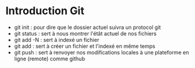 # Introduction Git
- git init : pour dire que le dossier actuel suivra un protocol git 
- git status : sert à nous montrer l'étât actuel de nos fichiers
- git add -N : sert à indexé un fichier 
- git add : sert à créer un fichier et l'indexé en même temps
- git push : sert à renvoyer nos modifications locales à une plateforme en ligne (remote) comme github